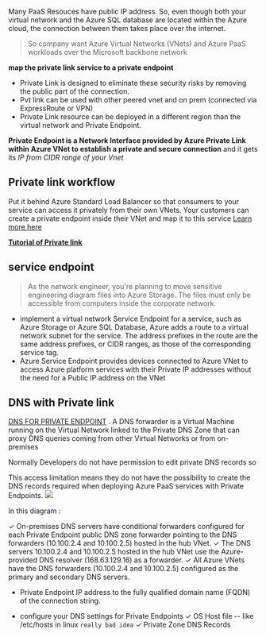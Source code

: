 Many PaaS Resouces have public IP address. So, even though both your virtual network and the Azure SQL database are located within the Azure cloud, the connection between them takes place over the internet.
> So company want Azure Virtual Networks (VNets) and Azure PaaS workloads over the Microsoft backbone network

**map the private link service to a private endpoint**
- Private Link is designed to eliminate these security risks by removing the public part of the connection.
- Pvt link can be used with other peered vnet and on prem (connected via ExpressRoute or VPN)
- Private Link resource can be deployed in a different region than the virtual network and Private Endpoint.

**Private Endpoint is a Network Interface provided by Azure Private Link within Azure VNet to establish a private and secure connection** and it gets its *IP from CIDR range of your Vnet*

## Private link workflow
Put it behind Azure Standard Load Balancer so that consumers to your service can access it privately from their own VNets. Your customers can create a private endpoint inside their VNet and map it to this service
[Learn more here](https://docs.microsoft.com/en-us/azure/private-link/private-link-service-overview)

**[Tutorial of Private link](https://docs.microsoft.com/en-us/azure/private-link/create-private-endpoint-portal)**

## service endpoint
> As the network engineer, you're planning to move sensitive engineering diagram files into Azure Storage. The files must only be accessible from computers inside the corporate network.

- implement a virtual network Service Endpoint for a service, such as Azure Storage or Azure SQL Database, Azure adds a route to a virtual network subnet for the service. The address prefixes in the route are the same address prefixes, or CIDR ranges, as those of the corresponding service tag.
- Azure Service Endpoint provides devices connected to Azure VNet to access Azure platform services with their Private IP addresses without the need for a Public IP address on the VNet

## DNS with Private link

[DNS FOR PRIVATE ENDPOINT](https://docs.microsoft.com/en-us/azure/private-link/private-endpoint-dns)
. A DNS forwarder is a Virtual Machine running on the Virtual Network linked to the Private DNS Zone that can proxy DNS queries coming from other Virtual Networks or from on-premises

Normally Developers do not have permission to edit private DNS records so

This access limitation means they do not have the possibility to create the DNS records required when deploying Azure PaaS services with Private Endpoints.
![](https://docs.microsoft.com/en-us/learn/wwl-azure/design-implement-private-access-to-azure-services/media/private-link-example-central-dns-73e26cad.png)

In this diagram :

✓ On-premises DNS servers have conditional forwarders configured for each Private Endpoint public DNS zone forwarder pointing to the DNS forwarders (10.100.2.4 and 10.100.2.5) hosted in the hub VNet.
✓ The DNS servers 10.100.2.4 and 10.100.2.5 hosted in the hub VNet use the Azure-provided DNS resolver (168.63.129.16) as a forwarder.
✓ All Azure VNets have the DNS forwarders (10.100.2.4 and 10.100.2.5) configured as the primary and secondary DNS servers.

- Private Endpoint IP address to the fully qualified domain name (FQDN) of the connection string.

- configure your DNS settings for Private Endpoints
✓ OS Host file --  like /etc/hosts in linux `really bad idea`
✓ Private Zone DNS Records
